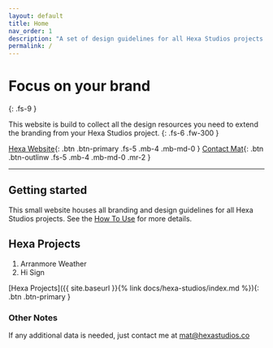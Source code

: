 ```yaml
---
layout: default
title: Home
nav_order: 1
description: "A set of design guidelines for all Hexa Studios projects."
permalink: /
---
```


# Focus on your brand
{: .fs-9 }

This website is build to collect all the design resources you need to extend the branding from your Hexa Studios project.
{: .fs-6 .fw-300 }

[Hexa Website](https://hexastudios.co){: .btn .btn-primary .fs-5 .mb-4 .mb-md-0 }
[Contact Mat](mailto:mat@hexastudios.co){: .btn .btn-outlinw .fs-5 .mb-4 .mb-md-0 .mr-2 }

---

## Getting started

This small website houses all branding and design guidelines for all Hexa Studios projects. See the [How To Use](/docs/how-to-use/) for more details.

## Hexa Projects

1. Arranmore Weather
2. Hi Sign

<span class="fs-3">
[Hexa Projects]({{ site.baseurl }}{% link docs/hexa-studios/index.md %}){: .btn .btn-primary }
</span>

### Other Notes

If any additional data is needed, just contact me at [mat@hexastudios.co](mailto:mat@hexastudios.co)


